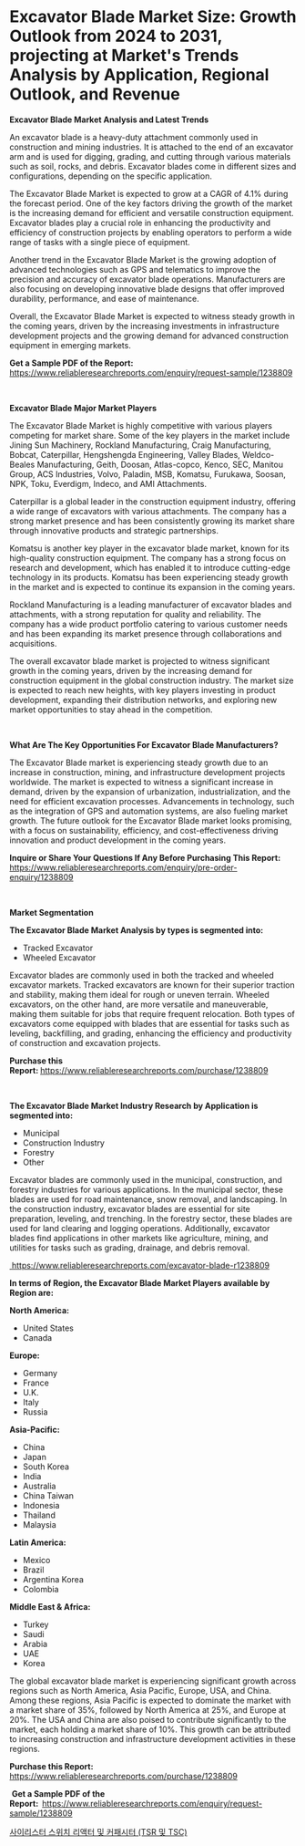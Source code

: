 <p><h1>Excavator Blade Market Size: Growth Outlook from 2024 to 2031, projecting at Market's Trends Analysis by Application, Regional Outlook, and Revenue</h1></p><p><strong>Excavator Blade Market Analysis and Latest Trends</strong></p>
<p><p>An excavator blade is a heavy-duty attachment commonly used in construction and mining industries. It is attached to the end of an excavator arm and is used for digging, grading, and cutting through various materials such as soil, rocks, and debris. Excavator blades come in different sizes and configurations, depending on the specific application.</p><p>The Excavator Blade Market is expected to grow at a CAGR of 4.1% during the forecast period. One of the key factors driving the growth of the market is the increasing demand for efficient and versatile construction equipment. Excavator blades play a crucial role in enhancing the productivity and efficiency of construction projects by enabling operators to perform a wide range of tasks with a single piece of equipment.</p><p>Another trend in the Excavator Blade Market is the growing adoption of advanced technologies such as GPS and telematics to improve the precision and accuracy of excavator blade operations. Manufacturers are also focusing on developing innovative blade designs that offer improved durability, performance, and ease of maintenance.</p><p>Overall, the Excavator Blade Market is expected to witness steady growth in the coming years, driven by the increasing investments in infrastructure development projects and the growing demand for advanced construction equipment in emerging markets.</p></p>
<p><strong>Get a Sample PDF of the Report:&nbsp;</strong> <a href="https://www.reliableresearchreports.com/enquiry/request-sample/1238809">https://www.reliableresearchreports.com/enquiry/request-sample/1238809</a></p>
<p>&nbsp;</p>
<p><strong>Excavator Blade Major Market Players</strong></p>
<p><p>The Excavator Blade Market is highly competitive with various players competing for market share. Some of the key players in the market include Jining Sun Machinery, Rockland Manufacturing, Craig Manufacturing, Bobcat, Caterpillar, Hengshengda Engineering, Valley Blades, Weldco-Beales Manufacturing, Geith, Doosan, Atlas-copco, Kenco, SEC, Manitou Group, ACS Industries, Volvo, Paladin, MSB, Komatsu, Furukawa, Soosan, NPK, Toku, Everdigm, Indeco, and AMI Attachments.</p><p>Caterpillar is a global leader in the construction equipment industry, offering a wide range of excavators with various attachments. The company has a strong market presence and has been consistently growing its market share through innovative products and strategic partnerships.</p><p>Komatsu is another key player in the excavator blade market, known for its high-quality construction equipment. The company has a strong focus on research and development, which has enabled it to introduce cutting-edge technology in its products. Komatsu has been experiencing steady growth in the market and is expected to continue its expansion in the coming years.</p><p>Rockland Manufacturing is a leading manufacturer of excavator blades and attachments, with a strong reputation for quality and reliability. The company has a wide product portfolio catering to various customer needs and has been expanding its market presence through collaborations and acquisitions.</p><p>The overall excavator blade market is projected to witness significant growth in the coming years, driven by the increasing demand for construction equipment in the global construction industry. The market size is expected to reach new heights, with key players investing in product development, expanding their distribution networks, and exploring new market opportunities to stay ahead in the competition.</p></p>
<p>&nbsp;</p>
<p><strong>What Are The Key Opportunities For Excavator Blade Manufacturers?</strong></p>
<p><p>The Excavator Blade market is experiencing steady growth due to an increase in construction, mining, and infrastructure development projects worldwide. The market is expected to witness a significant increase in demand, driven by the expansion of urbanization, industrialization, and the need for efficient excavation processes. Advancements in technology, such as the integration of GPS and automation systems, are also fueling market growth. The future outlook for the Excavator Blade market looks promising, with a focus on sustainability, efficiency, and cost-effectiveness driving innovation and product development in the coming years.</p></p>
<p><strong>Inquire or Share Your Questions If Any Before Purchasing This Report:</strong> <a href="https://www.reliableresearchreports.com/enquiry/pre-order-enquiry/1238809">https://www.reliableresearchreports.com/enquiry/pre-order-enquiry/1238809</a></p>
<p>&nbsp;</p>
<p><strong>Market Segmentation</strong></p>
<p><strong>The Excavator Blade Market Analysis by types is segmented into:</strong></p>
<p><ul><li>Tracked Excavator</li><li>Wheeled Excavator</li></ul></p>
<p><p>Excavator blades are commonly used in both the tracked and wheeled excavator markets. Tracked excavators are known for their superior traction and stability, making them ideal for rough or uneven terrain. Wheeled excavators, on the other hand, are more versatile and maneuverable, making them suitable for jobs that require frequent relocation. Both types of excavators come equipped with blades that are essential for tasks such as leveling, backfilling, and grading, enhancing the efficiency and productivity of construction and excavation projects.</p></p>
<p><strong>Purchase this Report:&nbsp;</strong><a href="https://www.reliableresearchreports.com/purchase/1238809">https://www.reliableresearchreports.com/purchase/1238809</a></p>
<p>&nbsp;</p>
<p><strong>The Excavator Blade Market Industry Research by Application is segmented into:</strong></p>
<p><ul><li>Municipal</li><li>Construction Industry</li><li>Forestry</li><li>Other</li></ul></p>
<p><p>Excavator blades are commonly used in the municipal, construction, and forestry industries for various applications. In the municipal sector, these blades are used for road maintenance, snow removal, and landscaping. In the construction industry, excavator blades are essential for site preparation, leveling, and trenching. In the forestry sector, these blades are used for land clearing and logging operations. Additionally, excavator blades find applications in other markets like agriculture, mining, and utilities for tasks such as grading, drainage, and debris removal.</p></p>
<p><a href="https://www.reliableresearchreports.com/excavator-blade-r1238809">&nbsp;https://www.reliableresearchreports.com/excavator-blade-r1238809</a></p>
<p><strong>In terms of Region, the Excavator Blade Market Players available by Region are:</strong></p>
<p>
    <p> <strong> North America: </strong>
        <ul>
            <li>United States</li>
            <li>Canada</li>
        </ul>
        </p> 
    <p> <strong> Europe: </strong>
        <ul>
            <li>Germany</li>
            <li>France</li>
            <li>U.K.</li>
            <li>Italy</li>
            <li>Russia</li>
        </ul>
        </p> 
    <p> <strong> Asia-Pacific: </strong>
        <ul>
            <li>China</li>
            <li>Japan</li>
            <li>South Korea</li>
            <li>India</li>
            <li>Australia</li>
            <li>China Taiwan</li>
            <li>Indonesia</li>
            <li>Thailand</li>
            <li>Malaysia</li>
        </ul>
        </p> 
    <p> <strong> Latin America: </strong>
        <ul>
            <li>Mexico</li>
            <li>Brazil</li>
            <li>Argentina Korea</li>
            <li>Colombia</li>
        </ul>
        </p> 
    <p> <strong> Middle East & Africa: </strong>
        <ul>
            <li>Turkey</li>
            <li>Saudi</li>
            <li>Arabia</li>
            <li>UAE</li>
            <li>Korea</li>
        </ul>
    </p>
    </p>
<p><p>The global excavator blade market is experiencing significant growth across regions such as North America, Asia Pacific, Europe, USA, and China. Among these regions, Asia Pacific is expected to dominate the market with a market share of 35%, followed by North America at 25%, and Europe at 20%. The USA and China are also poised to contribute significantly to the market, each holding a market share of 10%. This growth can be attributed to increasing construction and infrastructure development activities in these regions.</p></p>
<p><strong>Purchase this Report: </strong><a href="https://www.reliableresearchreports.com/purchase/1238809">https://www.reliableresearchreports.com/purchase/1238809</a></p>
<p>&nbsp;<strong>Get a Sample PDF of the Report:&nbsp;&nbsp;</strong><a href="https://www.reliableresearchreports.com/enquiry/request-sample/1238809">https://www.reliableresearchreports.com/enquiry/request-sample/1238809</a></p>
<p><strong></strong></p>
<p><p><a href="https://github.com/khytkeqagplkzqvh/Market-Research-Report-List-2/blob/main/7425175171312.md">사이리스터 스위치 리액터 및 커패시터 (TSR 및 TSC)</a></p></p>